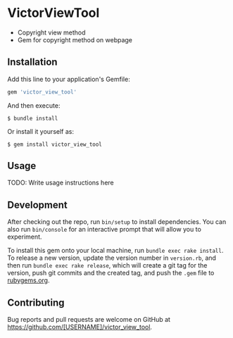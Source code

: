 # VictorViewTool

- Copyright view method
- Gem for copyright method on webpage

## Installation

Add this line to your application's Gemfile:

```ruby
gem 'victor_view_tool'
```

And then execute:

    $ bundle install

Or install it yourself as:

    $ gem install victor_view_tool

## Usage

TODO: Write usage instructions here

## Development

After checking out the repo, run `bin/setup` to install dependencies. You can also run `bin/console` for an interactive prompt that will allow you to experiment.

To install this gem onto your local machine, run `bundle exec rake install`. To release a new version, update the version number in `version.rb`, and then run `bundle exec rake release`, which will create a git tag for the version, push git commits and the created tag, and push the `.gem` file to [rubygems.org](https://rubygems.org).

## Contributing

Bug reports and pull requests are welcome on GitHub at https://github.com/[USERNAME]/victor_view_tool.
